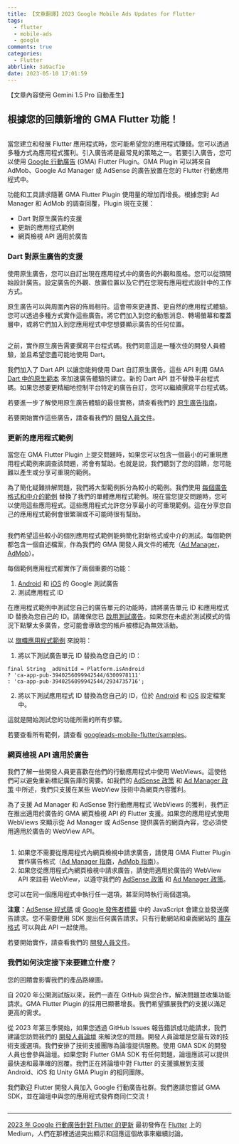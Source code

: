 ```yaml
---
title: 【文章翻譯】2023 Google Mobile Ads Updates for Flutter
tags:
  - flutter
  - mobile-ads
  - google
comments: true
categories:
  - Flutter
abbrlink: 3a9acf1e
date: 2023-05-10 17:01:59
---
```


【文章內容使用 Gemini 1.5 Pro 自動產生】

## 根據您的回饋新增的 GMA Flutter 功能！

<figure>
<img alt="" src="https://cdn-images-1.medium.com/max/658/1*PLQQUPqp_e0LmXTbAgb_iQ.png" />
</figure>

當您建立和發展 Flutter 應用程式時，您可能希望您的應用程式賺錢。您可以透過多種方式為應用程式獲利。引入廣告將是最常見的策略之一。若要引入廣告，您可以使用 [Google 行動廣告](https://pub.dev/packages/google_mobile_ads) (GMA) Flutter Plugin。GMA Plugin 可以將來自 AdMob、Google Ad Manager 或 AdSense 的廣告放置在您的 Flutter 行動應用程式中。

功能和工具請求隨著 GMA Flutter Plugin 使用量的增加而增長。根據您對 Ad Manager 和 AdMob 的調查回覆，Plugin 現在支援：

* Dart 對原生廣告的支援
* 更新的應用程式範例
* 網頁檢視 API 適用於廣告

### Dart 對原生廣告的支援

使用原生廣告，您可以自訂出現在應用程式中的廣告的外觀和風格。您可以從頭開始設計廣告。設定廣告的外觀、放置位置以及它們在您現有應用程式設計中的工作方式。

原生廣告可以與周圍內容的佈局相符。這會帶來更連貫、更自然的應用程式體驗。您可以透過多種方式實作這些廣告。將它們加入到您的動態消息、轉場螢幕和覆蓋層中，或將它們加入到您應用程式中您想要顯示廣告的任何位置。

<figure>
<img alt="" src="https://cdn-images-1.medium.com/max/1024/1*CkTEpg9fxmW7j_UxQX481A.png" />
</figure>

之前，實作原生廣告需要撰寫平台程式碼。我們同意這是一種次佳的開發人員體驗，並且希望您盡可能地使用 Dart。

我們加入了 Dart API 以讓您能夠使用 Dart 自訂原生廣告。這些 API 利用 GMA [Dart 中的原生範本](https://developers.google.com/admob/flutter/native/templates) 來加速廣告體驗的建立。新的 Dart API 並不替換平台程式碼。如果您想要更精細地控制平台特定的廣告自訂，您可以繼續撰寫平台程式碼。

若要進一步了解使用原生廣告體驗的最佳實務，請查看我們的 [原生廣告指南](https://storage.googleapis.com/gweb-dblclk-native-gallery.appspot.com/NativePlaybook.pdf)。

若要開始實作這些廣告，請查看我們的 [開發人員文件](https://developers.google.com/admob/flutter/native)。

### 更新的應用程式範例

當您在 GMA Flutter Plugin 上提交問題時，如果您可以包含一個最小的可重現應用程式範例來調查該問題，將會有幫助。也就是說，我們聽到了您的回饋，您可能難以產生或分享可重現的範例。

為了簡化疑難排解問題，我們將大型範例拆分為較小的範例。我們使用 [每個廣告格式和中介的範例](https://github.com/googleads/googleads-mobile-flutter/tree/main/samples/admob) 替換了我們的單體應用程式範例。現在當您提交問題時，您可以使用這些應用程式。這些應用程式允許您分享最小的可重現範例。這在分享您自己的應用程式範例會很繁瑣或不可能時很有幫助。

<figure>
<img alt="" src="https://cdn-images-1.medium.com/max/216/1*AwHtPUcFDv1jToZIKjye_w.png" />
</figure>

我們希望這些較小的個別應用程式範例能夠簡化對新格式或中介的測試。每個範例都包含一個自述檔案，作為我們的 GMA 開發人員文件的補充（[Ad Manager](https://developers.google.com/ad-manager/mobile-ads-sdk/flutter/quick-start)，[AdMob](https://developers.google.com/admob/flutter/quick-start)）。

每個範例應用程式都實作了兩個重要的功能：

1. [Android](https://developers.google.com/admob/android/test-ads) 和 [iOS](https://developers.google.com/admob/ios/test-ads) 的 Google 測試廣告
2. 測試應用程式 ID

在應用程式範例中測試您自己的廣告單元的功能時，請將廣告單元 ID 和應用程式 ID 替換為您自己的 ID。請確保您已 [啟用測試廣告](https://developers.google.com/ad-manager/mobile-ads-sdk/flutter/test-ads)。如果您在未處於測試模式的情況下點擊太多廣告，您可能會導致您的帳戶被標記為無效活動。

以 [旗幟應用程式範例](https://github.com/googleads/googleads-mobile-flutter/blob/main/samples/admob/banner_example/lib/main.dart#L25) 來說明：

1. 將以下測試廣告單元 ID 替換為您自己的 ID：

```
final String _adUnitId = Platform.isAndroid
? 'ca-app-pub-3940256099942544/6300978111'
: 'ca-app-pub-3940256099942544/2934735716';
```

2. 將以下測試應用程式 ID 替換為您自己的 ID，位於 [Android](https://github.com/googleads/googleads-mobile-flutter/blob/main/samples/admob/banner_example/android/app/src/main/AndroidManifest.xml#L30) 和 [iOS](https://github.com/googleads/googleads-mobile-flutter/blob/main/samples/admob/banner_example/ios/Runner/Info.plist#L51) 設定檔案中。

這就是開始測試您的功能所需的所有步驟。

若要查看所有範例，請查看 [googleads-mobile-flutter/samples](https://github.com/googleads/googleads-mobile-flutter/tree/main/samples/admob)。

### 網頁檢視 API 適用於廣告

我們了解一些開發人員更喜歡在他們的行動應用程式中使用 WebViews。這使他們可以避免重新標記廣告庫的需要。如我們的 [AdSense 政策](https://support.google.com/adsense/answer/48182?sjid=16092961064586512819-NA#trs) 和 [Ad Manager 政策](https://support.google.com/admanager/answer/6310245?sjid=16092961064586512819-NA) 中所述，我們只支援在某些 WebView 技術中為網頁內容獲利。

為了支援 Ad Manager 和 AdSense 對行動應用程式 WebViews 的獲利，我們正在推出適用於廣告的 GMA 網頁檢視 API 的 Flutter 支援。如果您的應用程式使用 WebViews 來顯示從 Ad Manager 或 AdSense 提供廣告的網頁內容，您必須使用適用於廣告的 WebView API。

<figure>
<img alt="" src="https://cdn-images-1.medium.com/max/1024/1*Vj2zT8BlnstyfZmvgSXuSw.png" />
</figure>

1. 如果您不需要從應用程式內網頁檢視中請求廣告，請使用 GMA Flutter Plugin 實作廣告格式（[Ad Manager 指南](https://support.google.com/admanager/answer/6238696)，[AdMob 指南](https://support.google.com/admob/answer/6128738)）。
2. 如果您從應用程式內網頁檢視中請求廣告，請使用適用於廣告的 WebView API 來註冊 WebView，以遵守我們的 [AdSense 政策](https://support.google.com/adsense/answer/48182?sjid=16092961064586512819-NA#trs) 和 [Ad Manager 政策](https://support.google.com/admanager/answer/6310245?sjid=16092961064586512819-NA)。

您可以在同一個應用程式中執行任一選項，甚至同時執行兩個選項。

**注意：**[AdSense 程式碼](https://support.google.com/adsense/answer/9274634) 或 [Google 發佈者標籤](https://support.google.com/admanager/answer/181073) 中的 JavaScript 會建立並發送廣告請求。您不需要使用 SDK 提出任何廣告請求。只有行動網站和桌面網站的 [庫存格式](https://support.google.com/admanager/answer/9796545) 可以與此 API 一起使用。

若要開始實作，請查看我們的 [開發人員文件](https://developers.google.com/admob/flutter/webview)。

### 我們如何決定接下來要建立什麼？

您的回饋會影響我們的產品路線圖。

自 2020 年公開測試版以來，我們一直在 GitHub 與您合作，解決問題並收集功能請求。GMA Flutter Plugin 的採用已顯著增長。我們希望擴展我們的支援以滿足更高的需求。

從 2023 年第三季開始，如果您透過 GitHub Issues 報告錯誤或功能請求，我們建議您訪問我們的 [開發人員論壇](https://groups.google.com/group/google-admob-ads-sdk/) 來解決您的問題。開發人員論壇是您最有效的技術支援選項。我們安排了技術支援團隊為論壇提供服務。使用 GMA SDK 的開發人員也會參與論壇。如果您對 Flutter GMA SDK 有任何問題，論壇應該可以提供最快速和最準確的回覆。我們正在將論壇中對 Flutter 的支援擴展到支援 Android、iOS 和 Unity GMA Plugin 的相同團隊。

我們歡迎 Flutter 開發人員加入 Google 行動廣告社群。我們邀請您嘗試 GMA SDK，並在論壇中與您的應用程式發佈商同仁交流！

<img src="https://medium.com/_/stat?event=post.clientViewed&referrerSource=full_rss&postId=16b603df9ec9" width="1" height="1" alt=""><hr><p><a href="https://medium.com/flutter/2023-google-mobile-ads-updates-for-flutter-16b603df9ec9">2023 年 Google 行動廣告針對 Flutter 的更新</a> 最初發佈在 <a href="https://medium.com/flutter">Flutter</a> 上的 Medium，人們在那裡透過突出顯示和回應這個故事來繼續討論。</p>
